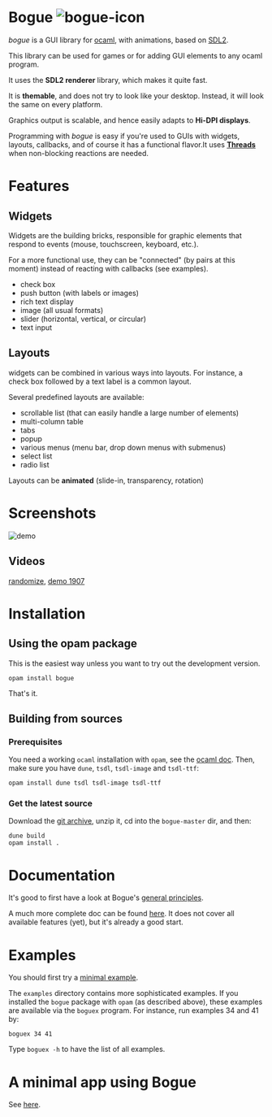 # Bogue ![bogue-icon](https://raw.githubusercontent.com/sanette/bogue/master/bogue-icon.png)

_bogue_ is a GUI library for [ocaml](https://ocaml.org/), with
animations, based on [SDL2](http://www.libsdl.org/).

This library can be used for games or for adding GUI elements to any
ocaml program.

It uses the __SDL2 renderer__ library, which makes it quite fast.

It is __themable__, and does not try to look like your
desktop. Instead, it will look the same on every platform.

Graphics output is scalable, and hence easily adapts to __Hi-DPI
displays__.

Programming with _bogue_ is easy if you're used to GUIs with widgets,
layouts, callbacks, and of course it has a functional flavor.  ​It uses
__[Threads](https://caml.inria.fr/pub/docs/manual-ocaml/libref/Thread.html)__
when non-blocking reactions are needed.

# Features

## Widgets

Widgets are the building bricks, responsible for graphic elements that
respond to events (mouse, touchscreen, keyboard, etc.).

For a more functional use, they can be "connected" (by pairs at this
moment) instead of reacting with callbacks (see examples).

* check box
* push button (with labels or images)
* rich text display
* image (all usual formats)
* slider (horizontal, vertical, or circular)
* text input

## Layouts

widgets can be combined in various ways into layouts. For instance, a
check box followed by a text label is a common layout.

Several predefined layouts are available:

* scrollable list (that can easily handle a large number of elements)
* multi-column table
* tabs
* popup
* various menus (menu bar, drop down menus with submenus)
* select list
* radio list

Layouts can be __animated__ (slide-in, transparency, rotation)


# Screenshots

![demo](https://raw.githubusercontent.com/sanette/bogue/master/docs/images/bogue_demo-s.png)

## Videos

[randomize](https://www.youtube.com/watch?v=b7rBCctJ7Cw), [demo 1907](https://youtu.be/isFLxnDooL8)

# Installation

## Using the opam package
This is the easiest way unless you want to try out the development version.

```
opam install bogue
```

That's it.

## Building from sources

### Prerequisites

You need a working `ocaml` installation with `opam`, see the [ocaml doc](https://ocaml.org/docs/install.html). Then, make sure
you have `dune`, `tsdl`, `tsdl-image` and `tsdl-ttf`:
```
opam install dune tsdl tsdl-image tsdl-ttf
```

### Get the latest source

Download the
[git archive](https://github.com/sanette/bogue/archive/master.zip),
unzip it, cd into the `bogue-master` dir, and then:

```
dune build
opam install .
```

# Documentation

It's good to first have a look at Bogue's
[general principles](http://sanette.github.io/bogue/Principles.html).

A much more complete doc can be found
[here](http://sanette.github.io/bogue/Bogue.html).  It does not cover
all available features (yet), but it's already a good start.

# Examples

You should first try a
[minimal example](http://sanette.github.io/bogue/Bogue.html#example).

The `examples` directory contains more sophisticated examples. If you
installed the `bogue` package with `opam` (as described above), these
examples are available via the `boguex` program. For instance, run
examples 34 and 41 by:

```
boguex 34 41
```

Type `boguex -h` to have the list of all examples.

# A minimal app using Bogue

See [here](https://github.com/sanette/randomize).
